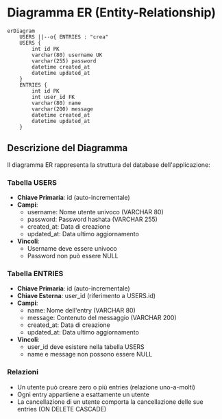 # Diagramma ER (Entity-Relationship)

```mermaid
erDiagram
    USERS ||--o{ ENTRIES : "crea"
    USERS {
        int id PK
        varchar(80) username UK
        varchar(255) password
        datetime created_at
        datetime updated_at
    }
    ENTRIES {
        int id PK
        int user_id FK
        varchar(80) name
        varchar(200) message
        datetime created_at
        datetime updated_at
    }
```

## Descrizione del Diagramma

Il diagramma ER rappresenta la struttura del database dell'applicazione:

### Tabella USERS

- **Chiave Primaria**: id (auto-incrementale)
- **Campi**:
  - username: Nome utente univoco (VARCHAR 80)
  - password: Password hashata (VARCHAR 255)
  - created_at: Data di creazione
  - updated_at: Data ultimo aggiornamento
- **Vincoli**:
  - Username deve essere univoco
  - Password non può essere NULL

### Tabella ENTRIES

- **Chiave Primaria**: id (auto-incrementale)
- **Chiave Esterna**: user_id (riferimento a USERS.id)
- **Campi**:
  - name: Nome dell'entry (VARCHAR 80)
  - message: Contenuto del messaggio (VARCHAR 200)
  - created_at: Data di creazione
  - updated_at: Data ultimo aggiornamento
- **Vincoli**:
  - user_id deve esistere nella tabella USERS
  - name e message non possono essere NULL

### Relazioni

- Un utente può creare zero o più entries (relazione uno-a-molti)
- Ogni entry appartiene a esattamente un utente
- La cancellazione di un utente comporta la cancellazione delle sue entries (ON DELETE CASCADE)
